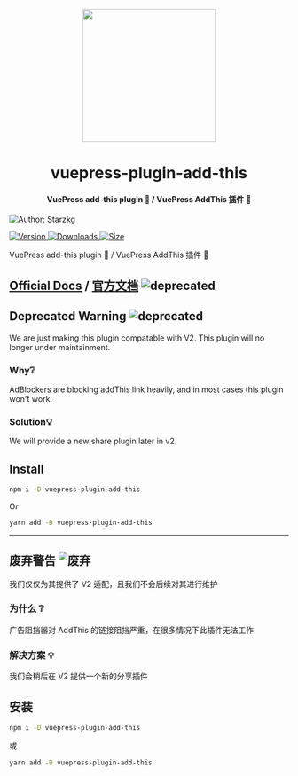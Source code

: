 <!-- markdownlint-disable -->
<p align="center">
  <img width="240" src="https://shentuzhigang.cn/vuepress-theme-star/images/hero.png" style="text-align: center;"/>
</p>
<h1 align="center">vuepress-plugin-add-this</h1>
<h4 align="center">VuePress add-this plugin 💌 / VuePress AddThis 插件 💌</h4>

[![Author: Starzkg](https://img.shields.io/badge/Author-Starzkg-blue.svg?style=for-the-badge)](https://shentuzhigang.cn)

<!-- markdownlint-restore -->

[![Version](https://img.shields.io/npm/v/@starzkg/vuepress-plugin-add-this.svg?style=flat-square&logo=npm) ![Downloads](https://img.shields.io/npm/dm/@starzkg/vuepress-plugin-add-this.svg?style=flat-square&logo=npm) ![Size](https://img.shields.io/bundlephobia/min/@starzkg/vuepress-plugin-add-this?style=flat-square&logo=npm)](https://www.npmjs.com/package/@starzkg/vuepress-plugin-add-this)

VuePress add-this plugin 💌 / VuePress AddThis 插件 💌

## [Official Docs](https://vuepress-theme-star.github.io/add-this/) / [官方文档](https://vuepress-theme-star.github.io/add-this/zh/) ![deprecated](https://img.shields.io/badge/-deprecated-yellow)

## Deprecated Warning ![deprecated](https://img.shields.io/badge/-deprecated-yellow)

We are just making this plugin compatable with V2. This plugin will no longer under maintainment.

### Why❔

AdBlockers are blocking addThis link heavily, and in most cases this plugin won't work.

### Solution💡

We will provide a new share plugin later in v2.

## Install

```bash
npm i -D vuepress-plugin-add-this
```

Or

```bash
yarn add -D vuepress-plugin-add-this
```

---

## 废弃警告 ![废弃](https://img.shields.io/badge/-废弃-yellow)

我们仅仅为其提供了 V2 适配，且我们不会后续对其进行维护

### 为什么 ❔

广告阻挡器对 AddThis 的链接阻挡严重，在很多情况下此插件无法工作

### 解决方案 💡

我们会稍后在 V2 提供一个新的分享插件

## 安装

```bash
npm i -D vuepress-plugin-add-this
```

或

```bash
yarn add -D vuepress-plugin-add-this
```
